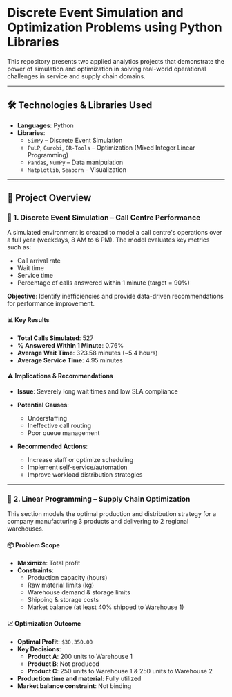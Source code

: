 # Discrete Event Simulation and Optimization Problems using Python Libraries

This repository presents two applied analytics projects that demonstrate the power of simulation and optimization in solving real-world operational challenges in service and supply chain domains.

---

## 🛠 Technologies & Libraries Used

- **Languages**: Python  
- **Libraries**:  
  - `SimPy` – Discrete Event Simulation  
  - `PuLP`, `Gurobi`, `OR-Tools` – Optimization (Mixed Integer Linear Programming)  
  - `Pandas`, `NumPy` – Data manipulation  
  - `Matplotlib`, `Seaborn` – Visualization  

---

## 📌 Project Overview

### 🔹 1. Discrete Event Simulation – Call Centre Performance

A simulated environment is created to model a call centre's operations over a full year (weekdays, 8 AM to 6 PM). The model evaluates key metrics such as:

- Call arrival rate
- Wait time
- Service time
- Percentage of calls answered within 1 minute (target = 90%)

**Objective**: Identify inefficiencies and provide data-driven recommendations for performance improvement.

#### 📊 Key Results

- **Total Calls Simulated**: 527  
- **% Answered Within 1 Minute**: 0.76%  
- **Average Wait Time**: 323.58 minutes (~5.4 hours)  
- **Average Service Time**: 4.95 minutes  

#### ⚠️ Implications & Recommendations

- **Issue**: Severely long wait times and low SLA compliance
- **Potential Causes**:
  - Understaffing
  - Ineffective call routing
  - Poor queue management

- **Recommended Actions**:
  - Increase staff or optimize scheduling
  - Implement self-service/automation
  - Improve workload distribution strategies

---

### 🔹 2. Linear Programming – Supply Chain Optimization

This section models the optimal production and distribution strategy for a company manufacturing 3 products and delivering to 2 regional warehouses.

#### 📦 Problem Scope

- **Maximize**: Total profit  
- **Constraints**:
  - Production capacity (hours)
  - Raw material limits (kg)
  - Warehouse demand & storage limits
  - Shipping & storage costs
  - Market balance (at least 40% shipped to Warehouse 1)

#### 📈 Optimization Outcome

- **Optimal Profit**: `$30,350.00`
- **Key Decisions**:
  - **Product A**: 200 units to Warehouse 1
  - **Product B**: Not produced
  - **Product C**: 250 units to Warehouse 1 & 250 units to Warehouse 2
- **Production time and material**: Fully utilized  
- **Market balance constraint**: Not binding
